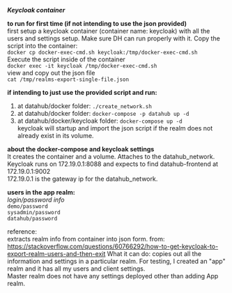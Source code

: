 ***Keycloak container***    

**to run for first time (if not intending to use the json provided)**  
first setup a keycloak container (container name: keycloak) with all the users and settings setup. Make sure DH can run properly with it.
Copy the script into the container:  
`docker cp docker-exec-cmd.sh keycloak:/tmp/docker-exec-cmd.sh`  
Execute the script inside of the container  
`docker exec -it keycloak /tmp/docker-exec-cmd.sh`  
view and copy out the json file  
`cat /tmp/realms-export-single-file.json`  

**if intending to just use the provided script and run:**  
1. at datahub/docker folder: `./create_network.sh`
2. at datahub/docker folder: `docker-compose -p datahub up -d`
3. at datahub/docker/keycloak folder: `docker-compose up -d`  
keycloak will startup and import the json script if the realm does not already exist in its volume.  

**about the docker-compose and keycloak settings**  
It creates the container and a volume. Attaches to the datahub_network.  
Keycloak runs on 172.19.0.1:8088 and expects to find datahub-frontend at 172.19.0.1:9002  
172.19.0.1 is the gateway ip for the datahub_network.

**users in the app realm:**  
*login/password info*  
`demo/password`  
`sysadmin/password`  
`datahub/password`  

reference:  
extracts realm info from container into json form.
from: https://stackoverflow.com/questions/60766292/how-to-get-keycloak-to-export-realm-users-and-then-exit
What it can do:
copies out all the information and settings in a particular realm. For testing, I created an "app" realm and it has all my users and client settings.  
Master realm does not have any settings deployed other than adding App realm.